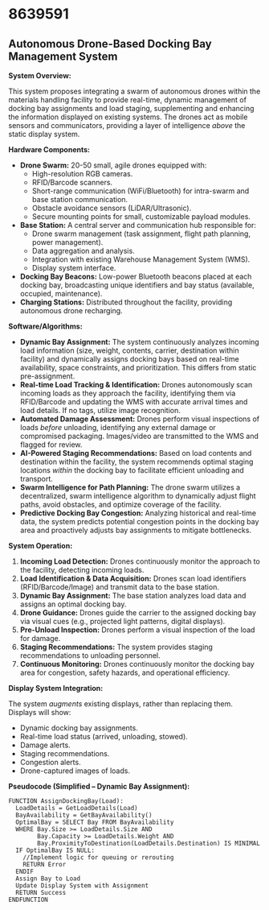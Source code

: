 # 8639591

## Autonomous Drone-Based Docking Bay Management System

**System Overview:**

This system proposes integrating a swarm of autonomous drones within the materials handling facility to provide real-time, dynamic management of docking bay assignments and load staging, supplementing and enhancing the information displayed on existing systems. The drones act as mobile sensors and communicators, providing a layer of intelligence *above* the static display system.

**Hardware Components:**

*   **Drone Swarm:** 20-50 small, agile drones equipped with:
    *   High-resolution RGB cameras.
    *   RFID/Barcode scanners.
    *   Short-range communication (WiFi/Bluetooth) for intra-swarm and base station communication.
    *   Obstacle avoidance sensors (LiDAR/Ultrasonic).
    *   Secure mounting points for small, customizable payload modules.
*   **Base Station:** A central server and communication hub responsible for:
    *   Drone swarm management (task assignment, flight path planning, power management).
    *   Data aggregation and analysis.
    *   Integration with existing Warehouse Management System (WMS).
    *   Display system interface.
*   **Docking Bay Beacons:**  Low-power Bluetooth beacons placed at each docking bay, broadcasting unique identifiers and bay status (available, occupied, maintenance).
*   **Charging Stations:** Distributed throughout the facility, providing autonomous drone recharging.

**Software/Algorithms:**

*   **Dynamic Bay Assignment:** The system continuously analyzes incoming load information (size, weight, contents, carrier, destination within facility) and dynamically assigns docking bays based on real-time availability, space constraints, and prioritization. This differs from static pre-assignment.
*   **Real-time Load Tracking & Identification:** Drones autonomously scan incoming loads as they approach the facility, identifying them via RFID/Barcode and updating the WMS with accurate arrival times and load details.  If no tags, utilize image recognition.
*   **Automated Damage Assessment:**  Drones perform visual inspections of loads *before* unloading, identifying any external damage or compromised packaging.  Images/video are transmitted to the WMS and flagged for review.
*   **AI-Powered Staging Recommendations:** Based on load contents and destination within the facility, the system recommends optimal staging locations *within* the docking bay to facilitate efficient unloading and transport.
*   **Swarm Intelligence for Path Planning:** The drone swarm utilizes a decentralized, swarm intelligence algorithm to dynamically adjust flight paths, avoid obstacles, and optimize coverage of the facility.
*   **Predictive Docking Bay Congestion:** Analyzing historical and real-time data, the system predicts potential congestion points in the docking bay area and proactively adjusts bay assignments to mitigate bottlenecks.

**System Operation:**

1.  **Incoming Load Detection:**  Drones continuously monitor the approach to the facility, detecting incoming loads.
2.  **Load Identification & Data Acquisition:**  Drones scan load identifiers (RFID/Barcode/Image) and transmit data to the base station.
3.  **Dynamic Bay Assignment:** The base station analyzes load data and assigns an optimal docking bay.
4.  **Drone Guidance:** Drones guide the carrier to the assigned docking bay via visual cues (e.g., projected light patterns, digital displays).
5.  **Pre-Unload Inspection:** Drones perform a visual inspection of the load for damage.
6.  **Staging Recommendations:** The system provides staging recommendations to unloading personnel.
7.  **Continuous Monitoring:** Drones continuously monitor the docking bay area for congestion, safety hazards, and operational efficiency.

**Display System Integration:**

The system *augments* existing displays, rather than replacing them.  Displays will show:

*   Dynamic docking bay assignments.
*   Real-time load status (arrived, unloading, stowed).
*   Damage alerts.
*   Staging recommendations.
*   Congestion alerts.
*   Drone-captured images of loads.



**Pseudocode (Simplified – Dynamic Bay Assignment):**

```
FUNCTION AssignDockingBay(Load):
  LoadDetails = GetLoadDetails(Load)
  BayAvailability = GetBayAvailability()
  OptimalBay = SELECT Bay FROM BayAvailability
  WHERE Bay.Size >= LoadDetails.Size AND
        Bay.Capacity >= LoadDetails.Weight AND
        Bay.ProximityToDestination(LoadDetails.Destination) IS MINIMAL
  IF OptimalBay IS NULL:
    //Implement logic for queuing or rerouting
    RETURN Error
  ENDIF
  Assign Bay to Load
  Update Display System with Assignment
  RETURN Success
ENDFUNCTION
```